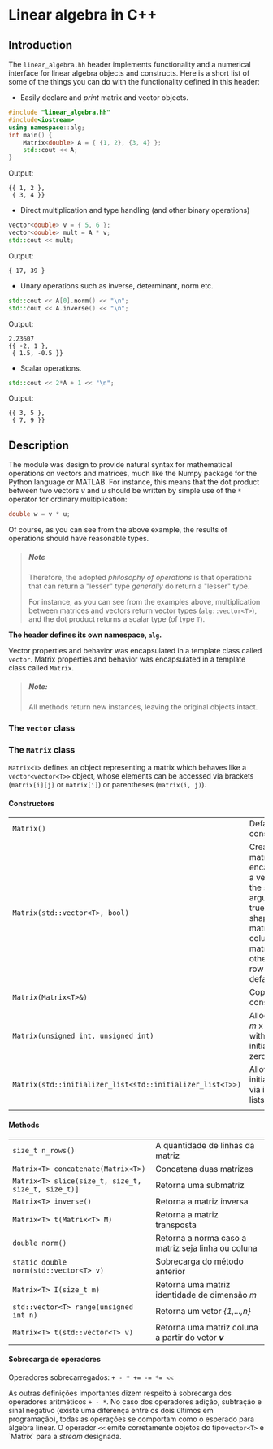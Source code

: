 # Linear algebra in C++

## Introduction
The `linear_algebra.hh` header implements functionality and a numerical interface for linear algebra objects and constructs. Here is a short list of some of the things you can do with the functionality defined in this header:

- Easily declare and _print_ matrix and vector objects.

````C++
#include "linear_algebra.hh"
#include<iostream>
using namespace::alg;
int main() {
	Matrix<double> A = { {1, 2}, {3, 4} };
	std::cout << A;
}
````

Output:
	
````
{{ 1, 2 },
 { 3, 4 }}
````

-  Direct multiplication and type handling (and other binary operations)

````C++
vector<double> v = { 5, 6 };
vector<double> mult = A * v;
std::cout << mult;
````
Output:
````
{ 17, 39 }
````

- Unary operations such as inverse, determinant, norm etc.
````C++
std::cout << A[0].norm() << "\n";
std::cout << A.inverse() << "\n";
````
Output:
````
2.23607
{{ -2, 1 },
 { 1.5, -0.5 }}
````

- Scalar operations.
````C++
std::cout << 2*A + 1 << "\n";
````
Output:
````
{{ 3, 5 },
 { 7, 9 }}
```` 
## Description
The module was design to provide natural syntax for mathematical operations on vectors and matrices, much like the Numpy package for the Python language or MATLAB. For instance, this means that the dot product between two vectors $v$ and $u$ should be written by simple use of the `*` operator for ordinary multiplication:
````C++
double w = v * u;
````
Of course, as you can see from the above example, the results of operations should have reasonable types.
> ##### Note
> Therefore, the adopted _philosophy of operations_ is that operations that can return a "lesser" type _generally_ do return a "lesser" type. 
>
> For instance, as you can see from the examples above, multiplication between matrices and vectors return vector types (`alg::vector<T>`), and the dot product returns a scalar type (of type `T`). 

**The header defines its own namespace, `alg`.**

Vector properties and behavior was encapsulated in a template class called `vector`. Matrix properties and behavior was encapsulated in a template class called `Matrix`.
> ##### Note:
> All methods return new instances, leaving the original objects intact.

### The `vector` class


### The `Matrix` class

`Matrix<T>` defines an object representing a matrix which behaves like a `vector<vector<T>>` object, whose elements can be accessed via brackets (`matrix[i][j]` or `matrix[i]`) or parentheses (`matrix(i, j)`).

#### Constructors
| | |
|--|--|
|`Matrix()`| Default constructor |
|`Matrix(std::vector<T>, bool)`| Creates  a matrix object encapsulating a vector. If the second argument is true, the shape of the matrix is a column matrix, otherwise row (true by default).|
|`Matrix(Matrix<T>&)`| Copy constructor |
|`Matrix(unsigned int, unsigned int)`| Allocates an _m_ x _n_ matrix, with entries initialized to zero.|
|`Matrix(std::initializer_list<std::initializer_list<T>>)` | Allows initialization via initializer lists.|
|||

#### Methods
| | |
|--|--|
|`size_t n_rows()`| A quantidade de linhas da matriz|
|`Matrix<T> concatenate(Matrix<T>)` | Concatena duas matrizes |
|`Matrix<T> slice(size_t, size_t, size_t, size_t)]` | Retorna uma submatriz |
|`Matrix<T> inverse()` | Retorna a matriz inversa |
|`Matrix<T> t(Matrix<T> M)` | Retorna a matriz transposta |
|`double norm()` | Retorna a norma caso a matriz seja linha ou coluna |
|`static double norm(std::vector<T> v)` |Sobrecarga do método anterior|
|`Matrix<T> I(size_t m)`| Retorna uma matriz identidade de dimensão _m_|
| `std::vector<T> range(unsigned int n)` | Retorna um vetor _{1,...,n}_|
|`Matrix<T> t(std::vector<T> v)`| Retorna uma matriz coluna a partir do vetor **_v_**|

#### Sobrecarga de operadores

Operadores sobrecarregados: `+ - * += -= *= <<`

As outras definições importantes dizem respeito à sobrecarga dos operadores aritméticos 
`+ - *`. No caso dos operadores adição, subtração e sinal negativo (existe uma 
diferença entre os dois últimos em programação), todas as operações se comportam como o
esperado para álgebra linear. O operador `<<` emite 
corretamente objetos do tipo`vector<T>` e \`Matrix<T>` para a _stream_
designada.
